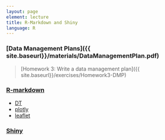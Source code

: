 ```yaml
---
layout: page
element: lecture
title: R-Markdown and Shiny
language: R
---
```


### [Data Management Plans]({{ site.baseurl}}/materials/DataManagementPlan.pdf)

> [Homework 3: Write a data management plan]({{ site.baseurl}}/exercises/Homework3-DMP)

### [R-markdown]({{site.baseurl}}/materials/knitr)

* [DT]({{site.baseurl}}/materials/DT)
* [plotly]({{site.baseurl}}/materials/plotly)
* [leaflet]({{site.baseurl}}/materials/leaflet)

### [Shiny]({{site.baseurl}}/materials/shiny)
